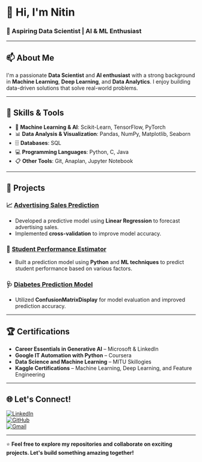 # 👋 Hi, I'm Nitin
### 🚀 Aspiring Data Scientist | AI & ML Enthusiast 

---

## 📫 About Me  
I'm a passionate **Data Scientist** and **AI enthusiast** with a strong background in **Machine Learning**, **Deep Learning**, and **Data Analytics**. I enjoy building data-driven solutions that solve real-world problems.

---

## 🔧 Skills & Tools  
- 🧠 **Machine Learning & AI**: Scikit-Learn, TensorFlow, PyTorch  
- 📊 **Data Analysis & Visualization**: Pandas, NumPy, Matplotlib, Seaborn  
- 🗄️ **Databases**: SQL
- 💻 **Programming Languages**: Python, C, Java  
- 📋 **Other Tools**: Git, Anaplan, Jupyter Notebook  

---

## 💼 Projects  
### 📈 [Advertising Sales Prediction](https://github.com/Nitin16112002/advertising-sales-prediction)  
- Developed a predictive model using **Linear Regression** to forecast advertising sales.  
- Implemented **cross-validation** to improve model accuracy.  

### 🧮 [Student Performance Estimator](https://github.com/Nitin16112002/student-performance-estimator)  
- Built a prediction model using **Python** and **ML techniques** to predict student performance based on various factors.  

### 🩺 [Diabetes Prediction Model](https://github.com/Nitin16112002/diabetes-prediction)  
- Utilized **ConfusionMatrixDisplay** for model evaluation and improved prediction accuracy.  

---

## 🏆 Certifications  
- **Career Essentials in Generative AI** – Microsoft & LinkedIn  
- **Google IT Automation with Python** – Coursera  
- **Data Science and Machine Learning** – MITU Skillogies  
- **Kaggle Certifications** – Machine Learning, Deep Learning, and Feature Engineering  

---

## 🌐 Let's Connect!  
[![LinkedIn](https://img.shields.io/badge/-LinkedIn-blue?style=flat&logo=Linkedin&logoColor=white)](http://www.linkedin.com/in/nitin-mishra-2bb993268)  
[![GitHub](https://img.shields.io/badge/-GitHub-black?style=flat&logo=github)](https://github.com/Nitin16112002)  
[![Gmail](https://img.shields.io/badge/-Gmail-red?style=flat&logo=gmail&logoColor=white)](mailto:bcs.animesh@gmail.com)  

---

⭐ **Feel free to explore my repositories and collaborate on exciting projects. Let's build something amazing together!**  
